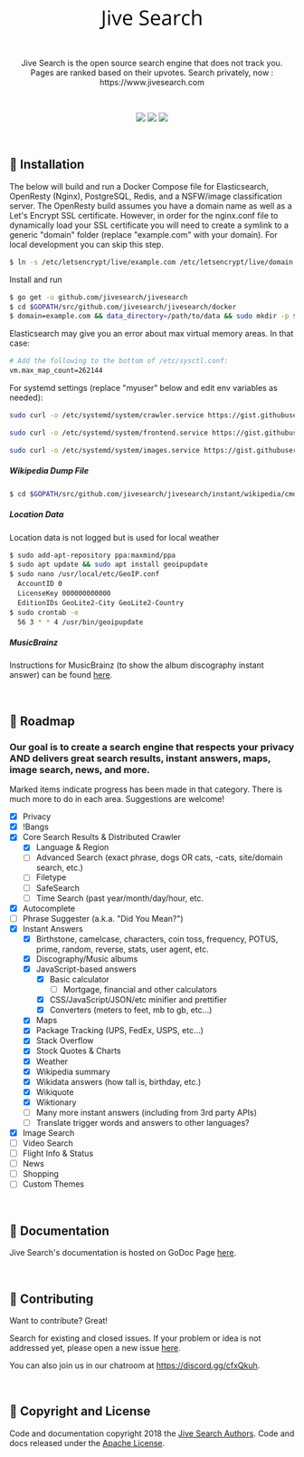 <p align="center">
  <a href="https://github.com/adamfaliq42/jivesearch/edit/master/README.md">
    <img alt="jive-search logo" src="frontend/static/icons/logo.png">
  </a>
</p>

<br>


<p align="center">
Jive Search is the open source search engine that does not track you. Pages are ranked based on their upvotes. Search privately, now : https://www.jivesearch.com
</p>

<br>

<p align="center">
   <a href="https://github.com/jivesearch/jivesearch"><img src="https://img.shields.io/badge/go-1.10.2-blue.svg"></a>
   <a href="https://travis-ci.org/jivesearch/jivesearch"><img src="https://travis-ci.org/jivesearch/jivesearch.svg?branch=master"></a>
  <a href="https://github.com/jivesearch/jivesearch/blob/master/LICENSE"><img src="https://img.shields.io/badge/license-Apache-brightgreen.svg"></a>
</p>

<br>
 
## 💾 Installation
The below will build and run a Docker Compose file for Elasticsearch, OpenResty (Nginx), PostgreSQL, Redis, and a NSFW/image classification server. The OpenResty build assumes you have a domain name as well as a Let's Encrypt SSL certificate. However, in order for the nginx.conf file to dynamically load your SSL certificate you will need to create a symlink to a generic "domain" folder (replace "example.com" with your domain). For local development you can skip this step.

```bash
$ ln -s /etc/letsencrypt/live/example.com /etc/letsencrypt/live/domain
```

Install and run

```bash
$ go get -u github.com/jivesearch/jivesearch
$ cd $GOPATH/src/github.com/jivesearch/jivesearch/docker
$ domain=example.com && data_directory=/path/to/data && sudo mkdir -p $data_directory/elasticsearch && sudo chown 1000:1000 $data_directory/elasticsearch && sudo DATA_DIRECTORY=$data_directory ES_HEAP=2g NGINX_DOMAIN=$domain docker-compose up
```

Elasticsearch may give you an error about max virtual memory areas. In that case:
```bash
# Add the following to the bottom of /etc/sysctl.conf:
vm.max_map_count=262144
```

For systemd settings (replace "myuser" below and edit env variables as needed):
```bash
sudo curl -o /etc/systemd/system/crawler.service https://gist.githubusercontent.com/brentadamson/0880ef548130f69c2537049a550be8e8/raw/42269dfcba6d86aba49bc56ffa7e60a9eb7ebdf3/crawler
```
```bash
sudo curl -o /etc/systemd/system/frontend.service https://gist.githubusercontent.com/brentadamson/7b8117347909cc38384fed589a3d785d/raw/1a0f14f7a8e61abd007224b3f0937e62e344a3e5/frontend
```
```bash
sudo curl -o /etc/systemd/system/images.service https://gist.githubusercontent.com/brentadamson/daafa09f8d06eb401e0eb72c2b992261/raw/357e66de29d56739ae41d61cbe227d36819e0df4/images
```

##### Wikipedia Dump File
```bash
$ cd $GOPATH/src/github.com/jivesearch/jivesearch/instant/wikipedia/cmd/dumper && go run dumper.go --workers=2 --dir=/path/to/dump/files --wikipedia=true --wikidata=true --wikiquote=true --wiktionary=true --truncate=400 --delete=true
```
##### Location Data
Location data is not logged but is used for local weather

```bash
$ sudo add-apt-repository ppa:maxmind/ppa
$ sudo apt update && sudo apt install geoipupdate
$ sudo nano /usr/local/etc/GeoIP.conf
  AccountID 0
  LicenseKey 000000000000
  EditionIDs GeoLite2-City GeoLite2-Country
$ sudo crontab -e
  56 3 * * 4 /usr/bin/geoipupdate
```

##### MusicBrainz
Instructions for MusicBrainz (to show the album discography instant answer) can be found [here](https://gist.github.com/brentadamson/b711d5c9c4d974d6999876004f8bc1cd).

<br>


## 🚀 **Roadmap** 
### Our goal is to create a search engine that respects your privacy AND delivers great search results, instant answers, maps, image search, news, and more. 
  
Marked items indicate progress has been made in that category. There is much more to do in each area. Suggestions are welcome!
- [x] Privacy
- [x] !Bangs
- [x] Core Search Results & Distributed Crawler
    - [x] Language & Region
    - [ ] Advanced Search (exact phrase, dogs OR cats,  -cats, site/domain search, etc.)
    - [ ] Filetype
    - [ ] SafeSearch        
    - [ ] Time Search (past year/month/day/hour, etc.
- [x] Autocomplete
- [ ] Phrase Suggester (a.k.a. "Did You Mean?")
- [x] Instant Answers
    - [x] Birthstone, camelcase, characters, coin toss, frequency, POTUS, prime, random, reverse, stats, user agent, etc. 
    - [x] Discography/Music albums
    - [x] JavaScript-based answers
        - [x] Basic calculator
            - [ ] Mortgage, financial and other calculators
        - [x] CSS/JavaScript/JSON/etc minifier and prettifier
        - [x] Converters (meters to feet, mb to gb, etc...)
    - [x] Maps
    - [x] Package Tracking (UPS, FedEx, USPS, etc...)
    - [x] Stack Overflow
    - [x] Stock Quotes & Charts    
    - [x] Weather
    - [x] Wikipedia summary
    - [x] Wikidata answers (how tall is, birthday, etc.)
    - [x] Wikiquote
    - [x] Wiktionary    
    - [ ] Many more instant answers (including from 3rd party APIs)
    - [ ] Translate trigger words and answers to other languages?
- [x] Image Search
- [ ] Video Search
- [ ] Flight Info & Status
- [ ] News
- [ ] Shopping
- [ ] Custom Themes

<br>

## 📙 Documentation
Jive Search's documentation is hosted on GoDoc Page [here](https://godoc.org/github.com/jivesearch/jivesearch).

<br>

## 💬 Contributing
Want to contribute? Great! 

Search for existing and closed issues. If your problem or idea is not addressed yet, please open a new issue [here](https://github.com/jivesearch/jivesearch/issues/new).

You can also join us in our chatroom at https://discord.gg/cfxQkuh.

<br>

## 📜 Copyright and License
Code and documentation copyright 2018 the [Jive Search Authors](https://github.com/jivesearch/jivesearch/graphs/contributors). Code and docs released under the [Apache License](https://github.com/jivesearch/jivesearch/blob/master/LICENSE).
